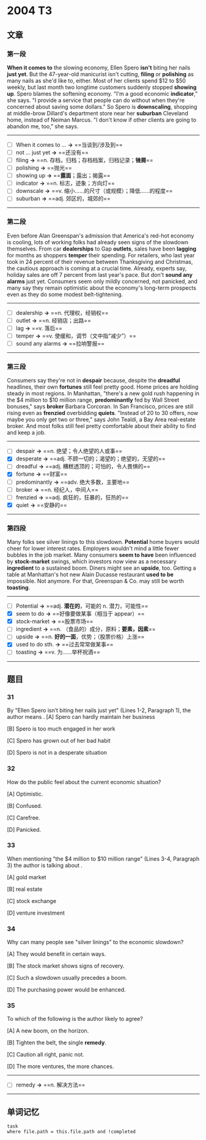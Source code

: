 
# 2004 T3

## 文章

### 第一段

**When it comes to** the slowing economy, Ellen Spero **isn't** biting her nails **just yet**. But the 47-year-old manicurist isn't cutting, **filing** or **polishing** as many nails as she'd like to, either. Most of her clients spend $12 to $50 weekly, but last month two longtime customers suddenly stopped **showing up**. Spero blames the softening economy. "I'm a good economic **indicator**," she says. "I provide a service that people can do without when they're concerned about saving some dollars." So Spero is **downscaling**, shopping at middle-brow Dillard's department store near her **suburban** Cleveland home, instead of Neiman Marcus. "I don't know if other clients are going to abandon me, too," she says. 

---

- [ ] When it comes to ...  **→** ==当谈到/涉及到==
- [ ] not ... just yet **→** ==还没有==
- [ ] filing **→** ==n. 存档，归档；存档档案，归档记录；**锉屑**==
- [ ] polishing **→** ==抛光==
- [ ] showing up **→** ==**露面**；露出；揭露==
- [ ] indicator **→** ==n. 标志，迹象；方向灯==
- [ ] downscale **→** ==v. 缩小……的尺寸（或规模）；降低……的程度==
- [ ] suburban **→** ==adj. 郊区的，城郊的==

---

### 第二段

Even before Alan Greenspan's admission that America's red-hot economy is cooling, lots of working folks had already seen signs of the slowdown themselves. From car **dealerships** to Gap **outlets**, sales have been **lagging** for months as shoppers **temper** their spending. For retailers, who last year took in 24 percent of their revenue between Thanksgiving and Christmas, the cautious approach is coming at a crucial time. Already, experts say, holiday sales are off 7 percent from last year's pace. But don't **sound any alarms** just yet. Consumers seem only mildly concerned, not panicked, and many say they remain optimistic about the economy's long-term prospects even as they do some modest belt-tightening. 

---

- [ ] dealership **→** ==n. 代理权，经销权==
- [ ] outlet **→** ==n. 经销店；出路==
- [ ] lag **→** ==v. 落后==
- [ ] temper **→** ==v. 使缓和，调节（文中指“减少”）==
- [ ] sound any alarms **→** ==拉响警报==

---

### 第三段

Consumers say they're not in **despair** because, despite the **dreadful** headlines, their own **fortunes** still feel pretty good. Home prices are holding steady in most regions. In Manhattan, "there's a new gold rush happening in the $4 million to $10 million range, **predominantly** fed by Wall Street bonuses," says **broker** Barbara Corcoran. In San Francisco, prices are still rising even as **frenzied** overbidding **quiets**. "Instead of 20 to 30 offers, now maybe you only get two or three," says John Tealdi, a Bay Area real-estate broker. And most folks still feel pretty comfortable about their ability to find and keep a job.

---

- [ ] despair **→** ==n. 绝望；令人绝望的人或事==
- [x] desperate **→** ==adj. 不顾一切的；渴望的；绝望的，无望的==
- [ ] dreadful **→** ==adj. 糟糕透顶的；可怕的，令人畏惧的==
- [x] fortune **→** ==财富==
- [ ] predominantly **→** ==adv. 绝大多数，主要地==
- [ ] broker **→** ==n. 经纪人，中间人==
- [ ] frenzied **→** ==adj. 疯狂的，狂暴的，狂热的==
- [x] quiet **→** ==安静的==

---

### 第四段

Many folks see silver linings to this slowdown. **Potential** home buyers would cheer for lower interest rates. Employers wouldn't mind a little fewer bubbles in the job market. Many consumers **seem to have** been influenced by **stock-market** swings, which investors now view as a necessary **ingredient** to a sustained boom. Diners might see an **upside**, too. Getting a table at Manhattan's hot new Alain Ducasse restaurant **used to be** impossible. Not anymore. For that, Greenspan & Co. may still be worth **toasting**.

---

- [ ] Potential **→** ==adj. **潜在的**，可能的 n. 潜力，可能性==
- [x] seem to do **→** ==好像要做某事（相当于 appear）==
- [x] stock-market **→** ==股票市场==
- [ ] ingredient **→** ==n. （食品的）成分，原料；**要素，因素**==
- [ ] upside **→** ==n. **好的一面**，优势；（股票价格）上涨==
- [x] used to do sth. **→** ==过去常常做某事==
- [ ] toasting **→** ==v. 为……举杯祝酒==

---

## 题目

### 31

By "Ellen Spero isn’t biting her nails just yet" (Lines 1-2, Paragraph 1), the author means
 	.
[A] Spero can hardly maintain her business 

[B] Spero is too much engaged in her work 

[C] Spero has grown out of her bad habit

[D] Spero is not in a desperate situation

### 32

How do the public feel about the current economic situation? 

[A] Optimistic.

[B] Confused. 

[C] Carefree. 

[D] Panicked.

### 33

When mentioning "the $4 million to $10 million range" (Lines 3-4, Paragraph 3) the author is talking about	. 

[A] gold market

[B] real estate

[C] stock exchange

[D] venture investment

### 34

Why can many people see "silver linings" to the economic slowdown? 

[A] They would benefit in certain ways.

[B] The stock market shows signs of recovery.

[C] Such a slowdown usually precedes a boom. 

[D] The purchasing power would be enhanced.

### 35

To which of the following is the author likely to agree? 

[A] A new boom, on the horizon.

[B] Tighten the belt, the single **remedy**. 

[C] Caution all right, panic not.

[D] The more ventures, the more chances.

---

- [ ] remedy **→** ==n. 解决方法==

---

## 单词记忆

```dataview
task
where file.path = this.file.path and !completed
```